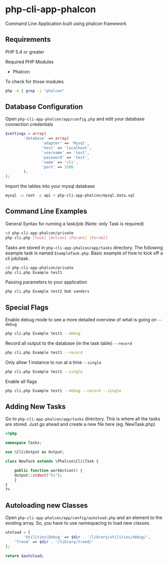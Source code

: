 php-cli-app-phalcon
===================

Command Line Application built using phalcon framework

Requirements
---------
PHP 5.4 or greater


Required PHP Modules
- Phalcon

To check for those modules
```bash
php -m | grep -i "phalcon"
```

Database Configuration
--------------
Open  `php-cli-app-phalcon/app/config.php` and edit your database connection credentials

```php
$settings = array(
        'database' => array(
                'adapter' => 'Mysql',
                'host' => 'localhost',
                'username' => 'test',
                'password' => 'test',
                'name' => 'cli',
                'port' => 3306
        ),
);
```

Import the tables into your mysql database
```bash
mysql -u root -p api < php-cli-app-phalcon/mysql.data.sql
```

Command Line Examples
----------------------

General Syntax for running a task/job (Note: only Task is required)

```bash
cd php-cli-app-phalcon/private 
php cli.php [Task] [Action] [Param1] [Param2]
```

Tasks are stored in `php-cli-app-phalcon/app/tasks` directory. The following example task is named `ExampleTask.php`.
Basic example of how to kick off a cli job/task.

```bash
cd php-cli-app-phalcon/private
php cli.php Example test1 
```

Passing parameters to your application

```bash
php cli.php Example test2 bob sanders 
```

Special Flags
---------------------

Enable debug mode to see a more detailed overview of what is going on `--debug`

```bash
php cli.php Example test1 --debug
```

Record all output to the database (in the task table) `--record`

```bash
php cli.php Example test1 --record
```

Only allow 1 instance to run at a time `--single`
```bash
php cli.php Example test1 --single
```

Enable all flags
```bash
php cli.php Example test1 --debug --record --single
```

Adding New Tasks
--------------------

Go to `php-cli-app-phalcon/app/tasks` directory. This is where all the tasks are stored.
Just go ahead and create a new file here (eg. NewTask.php)

```php
<?php

namespace Tasks;

use \Cli\Output as Output;

class NewTask extends \Phalcon\Cli\Task {

    public function workAction() {
	Output::stdout("hi");
    }
}
?>
```


Autoloading new Classes
--------------------

Open `php-cli-app-phalcon/app/config/autoload.php` and an element to the existing array.
So, you have to use namespacing to load new classes.

```php
utoload = [
        'Utilities\Debug' => $dir . '/library/utilities/debug/',
	'Trend' => $dir . '/library/trend/'
];

return $autoload;
```
